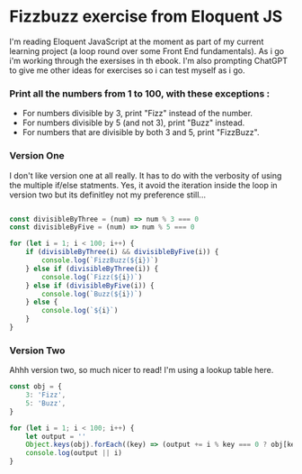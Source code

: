 # Fizzbuzz exercise from Eloquent JS

I'm reading Eloquent JavaScript at the moment as part of my current learning project (a loop round over some Front End fundamentals). As i go i'm working through the exersises in th ebook. I'm also prompting ChatGPT to give me other ideas for exercises so i can test myself as i go.

### Print all the numbers from 1 to 100, with these exceptions :

- For numbers divisible by 3, print "Fizz" instead of the number.
- For numbers divisible by 5 (and not 3), print "Buzz" instead.
- For numbers that are divisible by both 3 and 5, print "FizzBuzz".

### Version One

I don't like version one at all really. It has to do with the verbosity of using the multiple if/else statments. Yes, it avoid the iteration inside the loop in version two but its definitley not my preference still...


```js

const divisibleByThree = (num) => num % 3 === 0
const divisibleByFive = (num) => num % 5 === 0

for (let i = 1; i < 100; i++) {
    if (divisibleByThree(i) && divisibleByFive(i)) {
        console.log(`FizzBuzz(${i})`)
    } else if (divisibleByThree(i)) {
        console.log(`Fizz(${i})`)
    } else if (divisibleByFive(i)) {
        console.log(`Buzz(${i})`)
    } else {
        console.log(`${i}`)
    }
}

```

### Version Two

Ahhh version two, so much nicer to read! I'm using a lookup table here.

```js
const obj = {
	3: 'Fizz',
	5: 'Buzz',
}

for (let i = 1; i < 100; i++) {
	let output = ''
	Object.keys(obj).forEach((key) => (output += i % key === 0 ? obj[key] : ''))
	console.log(output || i)
}
```
